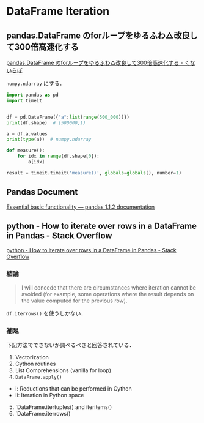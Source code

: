# DataFrame Iteration

## pandas.DataFrame のforループをゆるふわ△改良して300倍高速化する

[pandas.DataFrame のforループをゆるふわ△改良して300倍高速化する - くないらぼ](https://kunai-lab.hatenablog.jp/entry/2018/04/08/134924)

`numpy.ndarray` にする．

```python
import pandas as pd
import timeit


df = pd.DataFrame({"a":list(range(500_000))})
print(df.shape)  # (500000,1)

a = df.a.values
print(type(a))  # numpy.ndarray

def measure():
    for idx in range(df.shape[0]):
        a[idx]

result = timeit.timeit('measure()', globals=globals(), number=1)
```

## Pandas Document

[Essential basic functionality — pandas 1.1.2 documentation](https://pandas.pydata.org/pandas-docs/stable/user_guide/basics.html#iteration)

## python - How to iterate over rows in a DataFrame in Pandas - Stack Overflow

[python - How to iterate over rows in a DataFrame in Pandas - Stack Overflow](https://stackoverflow.com/questions/16476924/how-to-iterate-over-rows-in-a-dataframe-in-pandas)

### 結論

>  I will concede that there are circumstances where iteration cannot be avoided (for example, some operations where the result depends on the value computed for the previous row). 

`df.iterrows()` を使うしかない．

### 補足

下記方法でできないか調べるべきと回答されている．

1. Vectorization
2. Cython routines
3. List Comprehensions (vanilla for loop)
4. `DataFrame.apply()`
  - i:  Reductions that can be performed in Cython
  - ii: Iteration in Python space
5. `DataFrame.itertuples() and iteritems()
6. `DataFrame.iterrows()
